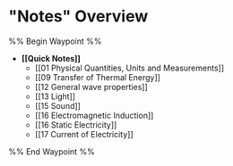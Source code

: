 # "Notes" Overview
%% Begin Waypoint %%
- **[[Quick Notes]]**
	- [[01 Physical Quantities, Units and Measurements]]
	- [[09 Transfer of Thermal Energy]]
	- [[12 General wave properties]]
	- [[13 Light]]
	- [[15 Sound]]
	- [[16 Electromagnetic Induction]]
	- [[16 Static Electricity]]
	- [[17 Current of Electricity]]

%% End Waypoint %%
